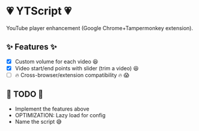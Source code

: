 # :heartpulse: YTScript :heartpulse:
YouTube player enhancement (Google Chrome+Tampermonkey extension).

## :sparkles: Features :sparkles:
- [x] Custom volume for each video :satisfied:
- [x] Video start/end points with slider (trim a video) :satisfied:
- [ ] :fire: Cross-browser/extension compatibility :fire: :scream:

## :wrench: TODO :wrench:
- Implement the features above
- OPTIMIZATION: Lazy load for config
- Name the script :sweat_smile: